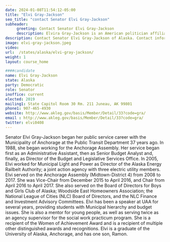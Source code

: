 ```yaml
---
date: 2024-01-08T11:54:12-05:00
title: "Elvi Gray-Jackson"
seo_title: "contact Senator Elvi Gray-Jackson"
subheader:
     greeting: Contact Senator Elvi Gray-Jackson
     description: Elvira Gray-Jackson is an American politician affiliated with the Democratic Party. She held a position as a Democratic member of the Alaska Senate, representing the G district. Prior to this role, she served on the Anchorage Assembly from 2008 to 2017.
description: Contact Senator Elvi Gray-Jackson of Alaska. Contact information for Elvi Gray-Jackson includes email address, phone number, and mailing address.
image: elvi-gray-jackson.jpeg
video:
url:  /states/alaska/elvi-gray-jackson/
weight: 1
layout: course_home

####candidate
name: Elvi Gray-Jackson
state: Alaska
party: Democratic
role: Senator
inoffice: current
elected: 2019
mailing1: State Capitol Room 30 Rm. 211 Juneau, AK 99801
phone1: 907-465-4930
website: http://www.akleg.gov/basis/Member/Detail/33?code=gra/
email : http://www.akleg.gov/basis/Member/Detail/33?code=gra/
twitter: elvi0408
---
```


Senator Elvi Gray-Jackson began her public service career with the Municipality of Anchorage at the Public Transit Department 37 years ago. In 1988, she began working for the Anchorage Assembly. Her service began first as an Administrative Assistant, then as Senior Budget Analyst and, finally, as Director of the Budget and Legislative Services Office. In 2005, Elvi worked for Municipal Light and Power as Director of the Alaska Energy Railbelt Authority; a joint action agency with three electric utility members. Elvi served on the Anchorage Assembly (Midtown-District 4) from 2008 to 2017. She was Vice-Chair from December 2015 to April 2016, and Chair from April 2016 to April 2017. She also served on the Board of Directors for Boys and Girls Club of Alaska; Woodside East Homeowners Association; the National League of Cities (NLC) Board of Directors, and the NLC Finance and Investment Advisory Committees. Elvi has been a speaker at UAA for several years, providing students with Municipal hierarchy and budget issues. She is also a mentor for young people, as well as serving twice as an agency supervisor for the social work practicum program. She is a recipient of the Women of Achievement Award and is a recipient of multiple other distinguished awards and recognitions. Elvi is a graduate of the University of Alaska, Anchorage, and has one son, Ramon.
